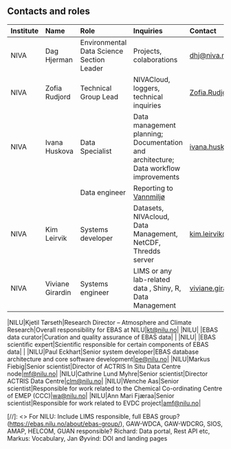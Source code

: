 ## Contacts and roles

|Institute|Name|Role|Inquiries |Contact|
|:----|:----|:----|:----|:----|
|NIVA|Dag Hjerman|Environmental Data Science Section Leader|Projects, colaborations |dhj@niva.no|
|NIVA|Zofia Rudjord|Technical Group Lead|NIVACloud, loggers, technical inquiries |Zofia.Rudjord@niva.no|
|NIVA|Ivana Huskova|Data Specialist|Data management planning; Documentation and architecture; Data workflow improvements|ivana.huskova@niva.no|
| | |Data engineer|Reporting to [Vannmiljø](https://vannmiljo.miljodirektoratet.no)| |
|NIVA|Kim Leirvik|Systems developer|Datasets, NIVAcloud, Data Management, NetCDF, Thredds server|kim.leirvik@niva.no|
|NIVA|Viviane Girardin|Systems engineer|LIMS or any lab-related data , Shiny, R, Data Management|viviane.girardin@niva.no|

|NILU|Kjetil Tørseth|Research Director – Atmosphere and Climate Research|Overall responsibility for EBAS at NILU|kt@nilu.no|
|NILU| |EBAS data curator|Curation and quality assurance of EBAS data| |
|NILU| |EBAS scientific expert|Scientific responsible for certain components of EBAS data| |
|NILU|Paul Eckhart|Senior system developer|EBAS database architecture and core software development|pe@nilu.no|
|NILU|Markus Fiebig|Senior scientist|Director of ACTRIS In Situ Data Centre node|mf@nilu.no|
|NILU|Cathrine Lund Myhre|Senior scientist|Director ACTRIS Data Centre|clm@nilu.no|
|NILU|Wenche Aas|Senior scientist|Responsible for work related to the Chemical Co-ordinating Centre of EMEP (CCC)|wa@nilu.no|
|NILU|Ann Mari Fjæraa|Senior scientist|Responsible for work related to EVDC project|amf@nilu.no|

[//]: <> For NILU: Include LIMS responsible, full EBAS group? (https://ebas.nilu.no/about/ebas-group/), GAW-WDCA, GAW-WDCRG, SIOS, AMAP, HELCOM, GUAN responsible? Richard: Data portal, Rest API etc, Markus: Vocabulary, Jan Øyvind: DOI and landing pages

